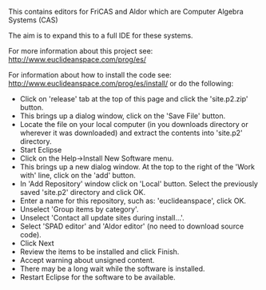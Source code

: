 This contains editors for FriCAS and Aldor which are Computer Algebra Systems (CAS)

The aim is to expand this to a full IDE for these systems.

For more information about this project see: http://www.euclideanspace.com/prog/es/

For information about how to install the code see: http://www.euclideanspace.com/prog/es/install/
or do the following:

* Click on 'release' tab at the top of this page and click the 'site.p2.zip' button.
* This brings up a dialog window, click on the 'Save File' button.
* Locate the file on your local computer (in you downloads directory or wherever it was downloaded) and extract the contents into 'site.p2' directory.
* Start Eclipse
* Click on the Help->Install New Software menu.
* This brings up a new dialog window. At the top to the right of the 'Work with' line, click on the 'add' button.
* In 'Add Repository' window click on 'Local' button. Select the previously saved 'site.p2' directory and click OK.
* Enter a name for this repository, such as: 'euclideanspace', click OK.
* Unselect 'Group items by category'.
* Unselect 'Contact all update sites during install...'.
* Select 'SPAD editor' and 'Aldor editor' (no need to download source code).
* Click Next
* Review the items to be installed and click Finish.
* Accept warning about unsigned content.
* There may be a long wait while the software is installed.
* Restart Eclipse for the software to be available.